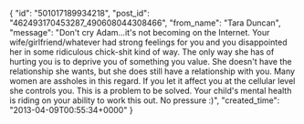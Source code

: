  {
   "id": "501017189934218",
   "post_id": "462493170453287_490608044308466",
   "from_name": "Tara Duncan",
   "message": "Don't cry Adam...it's not becoming on the Internet.  Your wife/girlfriend/whatever had strong feelings for you and you disappointed her in some ridiculous chick-shit kind of way.  The only way she has of hurting you is to deprive you of something you value.  She doesn't have the relationship she wants, but she does still have a relationship with you.  Many women are assholes in this regard.  If you let it affect you at the cellular level she controls you.  This is a problem to be solved.  Your child's mental health is riding on your ability to work this out.  No pressure :)",
   "created_time": "2013-04-09T00:55:34+0000"
 }
